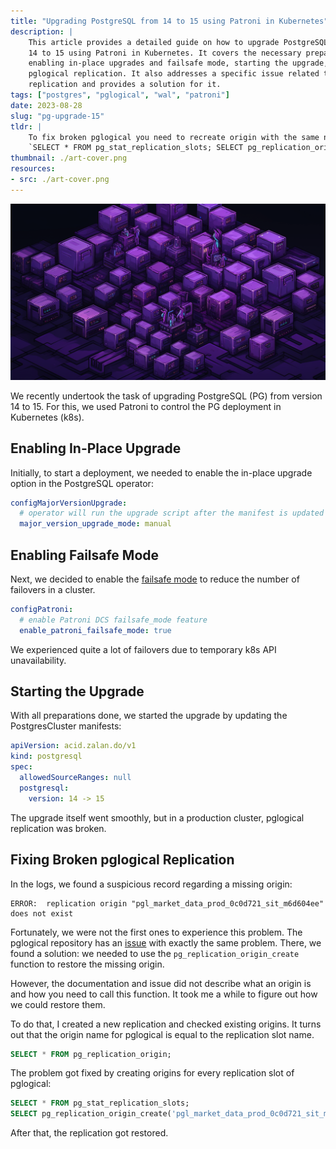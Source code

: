 ```yaml
---
title: "Upgrading PostgreSQL from 14 to 15 using Patroni in Kubernetes"
description: |
    This article provides a detailed guide on how to upgrade PostgreSQL from version 
    14 to 15 using Patroni in Kubernetes. It covers the necessary preparations, including 
    enabling in-place upgrades and failsafe mode, starting the upgrade, and fixing broken 
    pglogical replication. It also addresses a specific issue related to pglogical 
    replication and provides a solution for it.
tags: ["postgres", "pglogical", "wal", "patroni"]
date: 2023-08-28
slug: "pg-upgrade-15"
tldr: |
    To fix broken pglogical you need to recreate origin with the same name as replication slot.
    `SELECT * FROM pg_stat_replication_slots; SELECT pg_replication_origin_create('pgl_market_data_prod_0c0d721_sit_m6d604ee');`
thumbnail: ./art-cover.png
resources:
- src: ./art-cover.png
---
```


![image](./art-cover.png)

We recently undertook the task of upgrading PostgreSQL (PG) from version 14 to 15. 
For this, we used Patroni to control the PG deployment in Kubernetes (k8s).

## Enabling In-Place Upgrade

Initially, to start a deployment, we needed to enable the in-place upgrade option in the 
PostgreSQL operator:

```yaml
configMajorVersionUpgrade:
  # operator will run the upgrade script after the manifest is updated and pods are rotated
  major_version_upgrade_mode: manual
```

## Enabling Failsafe Mode

Next, we decided to enable the [failsafe mode][2] to reduce the number of failovers in a cluster.

```yaml
configPatroni:
  # enable Patroni DCS failsafe_mode feature
  enable_patroni_failsafe_mode: true
```

We experienced quite a lot of failovers due to temporary k8s API unavailability.

## Starting the Upgrade

With all preparations done, we started the upgrade by updating the PostgresCluster manifests:

```yaml
apiVersion: acid.zalan.do/v1
kind: postgresql
spec:
  allowedSourceRanges: null
  postgresql:
    version: 14 -> 15
```

The upgrade itself went smoothly, but in a production cluster, pglogical replication was broken.

## Fixing Broken pglogical Replication

In the logs, we found a suspicious record regarding a missing origin:

```
ERROR:  replication origin "pgl_market_data_prod_0c0d721_sit_m6d604ee" does not exist
```

Fortunately, we were not the first ones to experience this problem. The pglogical repository 
has an [issue][1] with exactly the same problem. There, we found a solution: we needed to use 
the `pg_replication_origin_create` function to restore the missing origin.

However, the documentation and issue did not describe what an origin is and how you need to call 
this function. It took me a while to figure out how we could restore them.

To do that, I created a new replication and checked existing origins. It turns out that the origin name 
for pglogical is equal to the replication slot name.

```sql
SELECT * FROM pg_replication_origin;
```

The problem got fixed by creating origins for every replication slot of pglogical:

```sql
SELECT * FROM pg_stat_replication_slots;
SELECT pg_replication_origin_create('pgl_market_data_prod_0c0d721_sit_m6d604ee');
```

After that, the replication got restored.


[1]: https://github.com/2ndQuadrant/pglogical/issues/285
[2]: https://patroni.readthedocs.io/en/master/dcs_failsafe_mode.html
